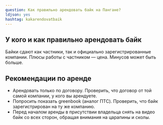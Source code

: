 ```yaml
---
question: Как правильно арендовать байк на Пангане?
ldjson: yes
hashtag: kakarendovatbaik
---
```

## У кого и как правильно арендовать байк

Байки сдают как частники, так и официально зарегистрированные компании. Плюсы работы с частником — цена. Минусов может быть больше.


## Рекомендации по аренде


* Арендовать только по договору. Проверить, что договор от той самой компании, у кого вы арендуете.
* Попросить показать greenbook (аналог ПТС). Проверить, что байк зарегистрирован на ту же компанию.
* Перед началом аренды в присутствии владельца снять на видео байк со всех сторон, обращая внимания на царапины и сколы.
